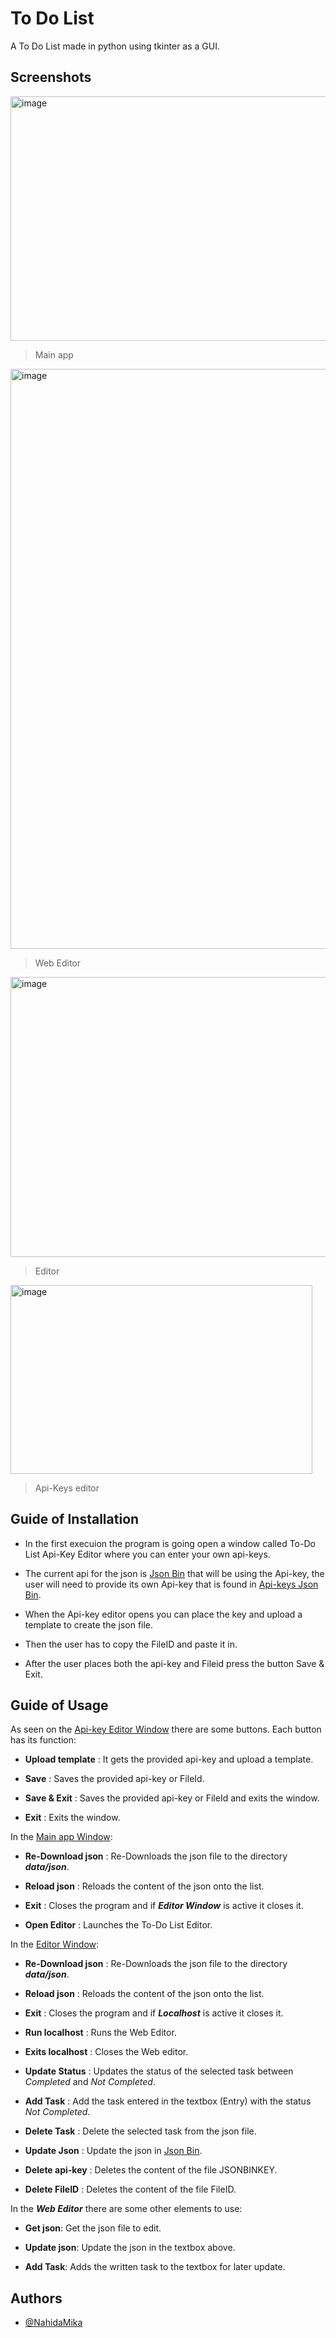 # To Do List

A To Do List made in python using tkinter as a GUI.


## Screenshots



<img width="767" height="391" alt="image" src="https://github.com/user-attachments/assets/3fb64504-3bec-4123-b9fb-9aa225711cb2" />

> Main app

<img width="1920" height="928" alt="image" src="https://github.com/user-attachments/assets/b22f3ae9-6a7b-4181-8bdf-05bd66fc8685" />

> Web Editor

<img width="683" height="448" alt="image" src="https://github.com/user-attachments/assets/e19812d2-29b2-4723-8baa-9813b879d807" />

> Editor

<img width="483" height="302" alt="image" src="https://github.com/user-attachments/assets/803fc6b0-fc6a-4e5e-bfb6-7976a275ddb8" />

> Api-Keys editor

## Guide of Installation

- In the first execuion the program is going open a window called To-Do List Api-Key Editor where you can enter your own api-keys.

- The current api for the json is [Json Bin](https://jsonbin.io/) that will be using the Api-key, the user will need to provide its own Api-key that is found in [Api-keys Json Bin](https://jsonbin.io/app/app/api-keys).

- When the Api-key editor opens you can place the key and upload a template to create the json file.

- Then the user has to copy the FileID and paste it in.

- After the user places both the api-key and Fileid press the button Save & Exit.

## Guide of Usage

As seen on the [Api-key Editor Window](#Screenshots) there are some buttons.
Each button has its function:

- **Upload template** : It gets the provided api-key and upload a template.

- **Save** : Saves the provided api-key or FileId.

- **Save & Exit** : Saves the provided api-key or FileId and exits the window.

- **Exit** : Exits the window.

In the [Main app Window](#Screenshots):

- **Re-Download json** : Re-Downloads the json file to the directory **_data/json_**.

- **Reload json** : Reloads the content of the json onto the list.

- **Exit** : Closes the program and if **_Editor Window_** is active it closes it.

- **Open Editor** : Launches the To-Do List Editor.

In the [Editor Window](#Screenshots):

- **Re-Download json** : Re-Downloads the json file to the directory **_data/json_**.

- **Reload json** : Reloads the content of the json onto the list.

- **Exit** : Closes the program and if **_Localhost_** is active it closes it.

- **Run localhost** : Runs the Web Editor.

- **Exits localhost** : Closes the Web editor.

- **Update Status** : Updates the status of the selected task between _Completed_ and _Not Completed_.

- **Add Task** : Add the task entered in the textbox (Entry) with the status _Not Completed_.

- **Delete Task** : Delete the selected task from the json file.

- **Update Json** : Update the json in [Json Bin](https://jsonbin.io/app/bins).

- **Delete api-key** : Deletes the content of the file JSONBINKEY.

- **Delete FileID** : Deletes the content of the file FileID.

In the **_Web Editor_** there are some other elements to use:

- **Get json**: Get the json file to edit.

- **Update json**: Update the json in the textbox above.

- **Add Task**: Adds the written task to the textbox for later update.

## Authors

- [@NahidaMika](https://www.github.com/NahidaMika)

